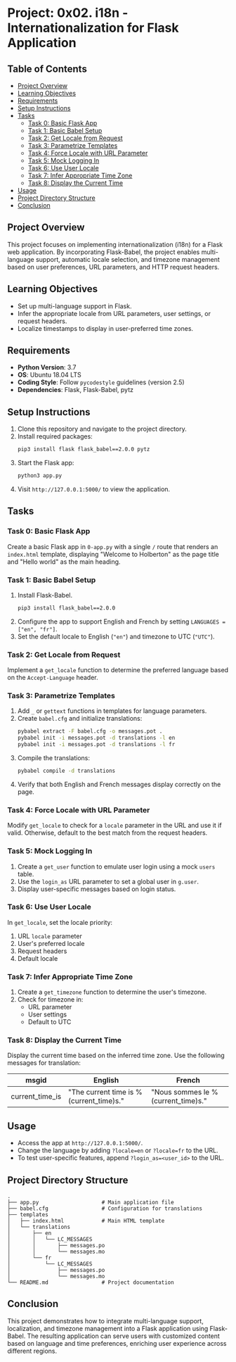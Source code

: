 # Project: 0x02. i18n - Internationalization for Flask Application

## Table of Contents
- [Project Overview](#project-overview)
- [Learning Objectives](#learning-objectives)
- [Requirements](#requirements)
- [Setup Instructions](#setup-instructions)
- [Tasks](#tasks)
  - [Task 0: Basic Flask App](#task-0-basic-flask-app)
  - [Task 1: Basic Babel Setup](#task-1-basic-babel-setup)
  - [Task 2: Get Locale from Request](#task-2-get-locale-from-request)
  - [Task 3: Parametrize Templates](#task-3-parametrize-templates)
  - [Task 4: Force Locale with URL Parameter](#task-4-force-locale-with-url-parameter)
  - [Task 5: Mock Logging In](#task-5-mock-logging-in)
  - [Task 6: Use User Locale](#task-6-use-user-locale)
  - [Task 7: Infer Appropriate Time Zone](#task-7-infer-appropriate-time-zone)
  - [Task 8: Display the Current Time](#task-8-display-the-current-time)
- [Usage](#usage)
- [Project Directory Structure](#project-directory-structure)
- [Conclusion](#conclusion)

## Project Overview
This project focuses on implementing internationalization (i18n) for a Flask web application. By incorporating Flask-Babel, the project enables multi-language support, automatic locale selection, and timezone management based on user preferences, URL parameters, and HTTP request headers.

## Learning Objectives
- Set up multi-language support in Flask.
- Infer the appropriate locale from URL parameters, user settings, or request headers.
- Localize timestamps to display in user-preferred time zones.

## Requirements
- **Python Version**: 3.7
- **OS**: Ubuntu 18.04 LTS
- **Coding Style**: Follow `pycodestyle` guidelines (version 2.5)
- **Dependencies**: Flask, Flask-Babel, pytz

## Setup Instructions
1. Clone this repository and navigate to the project directory.
2. Install required packages:
   ```bash
   pip3 install flask flask_babel==2.0.0 pytz
   ```
3. Start the Flask app:
   ```bash
   python3 app.py
   ```
4. Visit `http://127.0.0.1:5000/` to view the application.

## Tasks

### Task 0: Basic Flask App
Create a basic Flask app in `0-app.py` with a single `/` route that renders an `index.html` template, displaying "Welcome to Holberton" as the page title and "Hello world" as the main heading.

### Task 1: Basic Babel Setup
1. Install Flask-Babel.
   ```bash
   pip3 install flask_babel==2.0.0
   ```
2. Configure the app to support English and French by setting `LANGUAGES = ["en", "fr"]`.
3. Set the default locale to English (`"en"`) and timezone to UTC (`"UTC"`).

### Task 2: Get Locale from Request
Implement a `get_locale` function to determine the preferred language based on the `Accept-Language` header.

### Task 3: Parametrize Templates
1. Add `_` or `gettext` functions in templates for language parameters.
2. Create `babel.cfg` and initialize translations:
   ```bash
   pybabel extract -F babel.cfg -o messages.pot .
   pybabel init -i messages.pot -d translations -l en
   pybabel init -i messages.pot -d translations -l fr
   ```
3. Compile the translations:
   ```bash
   pybabel compile -d translations
   ```
4. Verify that both English and French messages display correctly on the page.

### Task 4: Force Locale with URL Parameter
Modify `get_locale` to check for a `locale` parameter in the URL and use it if valid. Otherwise, default to the best match from the request headers.

### Task 5: Mock Logging In
1. Create a `get_user` function to emulate user login using a mock `users` table.
2. Use the `login_as` URL parameter to set a global user in `g.user`.
3. Display user-specific messages based on login status.

### Task 6: Use User Locale
In `get_locale`, set the locale priority:
1. URL `locale` parameter
2. User's preferred locale
3. Request headers
4. Default locale

### Task 7: Infer Appropriate Time Zone
1. Create a `get_timezone` function to determine the user's timezone.
2. Check for timezone in:
   - URL parameter
   - User settings
   - Default to UTC

### Task 8: Display the Current Time
Display the current time based on the inferred time zone. Use the following messages for translation:

| msgid          | English                         | French                           |
|----------------|---------------------------------|----------------------------------|
| current_time_is| "The current time is %(current_time)s." | "Nous sommes le %(current_time)s." |

## Usage
- Access the app at `http://127.0.0.1:5000/`.
- Change the language by adding `?locale=en` or `?locale=fr` to the URL.
- To test user-specific features, append `?login_as=<user_id>` to the URL.

## Project Directory Structure
```plaintext
.
├── app.py                    # Main application file
├── babel.cfg                 # Configuration for translations
├── templates
│   ├── index.html            # Main HTML template
│   └── translations
│       ├── en
│       │   └── LC_MESSAGES
│       │       ├── messages.po
│       │       └── messages.mo
│       └── fr
│           └── LC_MESSAGES
│               ├── messages.po
│               └── messages.mo
└── README.md                 # Project documentation
```

## Conclusion
This project demonstrates how to integrate multi-language support, localization, and timezone management into a Flask application using Flask-Babel. The resulting application can serve users with customized content based on language and time preferences, enriching user experience across different regions.

